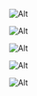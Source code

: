 [//]: # (st-java.github.io)
![Alt](https://repobeats.axiom.co/api/embed/45a614ea242e2cdb9bb06d089e86d2784c4fa8c8.svg "Repobeats analytics image")

[//]: # (st-leetcode.github.io)
![Alt](https://repobeats.axiom.co/api/embed/d80955950a9cc802a9f36426bc3759d8119d5820.svg "Repobeats analytics image")

[//]: # ( st-ssm.github.io)
![Alt](https://repobeats.axiom.co/api/embed/66ed964039388308895c005151b626242f0d011c.svg "Repobeats analytics image")

[//]: # (st-vue.github.io)
![Alt](https://repobeats.axiom.co/api/embed/149e160ed6346c7dedeea5ad50e7e78d6cda8328.svg "Repobeats analytics image")

[//]: # (vue-admin-self)
![Alt](https://repobeats.axiom.co/api/embed/08933c55a24d62a955c69812668a5bec5ae9a204.svg "Repobeats analytics image")



















